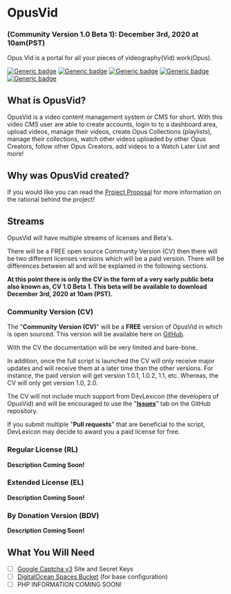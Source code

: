 # OpusVid 
### (Community Version 1.0 Beta 1): December 3rd, 2020 at 10am(PST)
Opus Vid is a portal for all your pieces of videography(Vid) work(Opus).

[![Generic badge](https://img.shields.io/badge/CV-X-E57373.svg?style=for-the-badge)](#community-version-cv) [![Generic badge](https://img.shields.io/badge/RL-X-E57373.svg?style=for-the-badge)](#regular-license-rl) [![Generic badge](https://img.shields.io/badge/EL-X-E57373.svg?style=for-the-badge)](#extended-license-el) [![Generic badge](https://img.shields.io/badge/Built_By-DevLexicon-4524E8.svg?style=for-the-badge)](https://devlexicon.ca) [![Generic badge](https://img.shields.io/badge/Twitter-DevLexicon-1DA1F2.svg?style=for-the-badge&logo=twitter)](https:/twitter.com/devlexicon)

## What is OpusVid?
OpusVid is a video content management system or CMS for short. With this video CMS user are able to create accounts, login to to a dashboard area, upload videos, manage their videos, create Opus Collections (playlists), manage their collections, watch other videos uploaded by other Opus Creators, follow other Opus Creators, add videos to a Watch Later List and more!

## Why was OpusVid created?
If you would like you can read the [Project Proposal](https://viu.donaldlouch.ca/digi405/proposal.html) for more information on the rational behind the project!

## Streams
OpusVid will have multiple streams of licenses and Beta's.

There will be a FREE open source Community Version (CV) then there will be two different licenses versions which will be a paid version. There will be differences between all and will be explained in the following sections.

**At this point there is only the CV in the form of a very early public beta also known as, CV 1.0 Beta 1.  This beta will be available to download December 3rd, 2020 at 10am (PST).**

### Community Version (CV)
The "**Community Version (CV)**" will be a **FREE** version of OpusVid in which is open sourced. This version will be available here on [GitHub](https://github.com/DevLexicon/OpusVid/).

With the CV the documentation will be very limited and bare-bone. 

In addition, once the full script is launched the CV will only receive major updates and will receive them at a later time than the other versions. For instance, the paid version will get version 1.0.1, 1.0.2, 1.1, etc. Whereas, the CV will only get version 1.0, 2.0.

The CV will not include much support from DevLexicon (the developers of OpusVid) and will be encouraged to use the "**[Issues](https://github.com/DevLexicon/OpusVid/issues)**" tab on the GitHub repository.

If you submit multiple "**Pull requests**" that are beneficial to the script, DevLexicon may decide to award you a paid license for free.

### Regular License (RL)
**Description Coming Soon!**

### Extended License (EL)
**Description Coming Soon!**

### By Donation Version (BDV)
**Description Coming Soon!**

## What You Will Need
- [ ] [Google Captcha v3](https://developers.google.com/recaptcha) Site and Secret Keys
- [ ] [DigitalOcean Spaces Bucket](https://m.do.co/c/237705dc5b02) (for base configuration)
- [ ] PHP INFORMATION COMING SOON!
